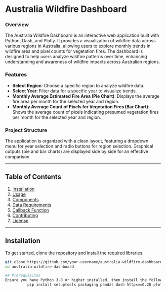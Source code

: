 # Australia Wildfire Dashboard

### Overview

The Australia Wildfire Dashboard is an interactive web application built with Python, Dash, and Plotly. It provides a visualization of wildfire data across various regions in Australia, allowing users to explore monthly trends in wildfire area and pixel counts for vegetation fires. The dashboard is designed to help users analyze wildfire patterns over time, enhancing understanding and awareness of wildfire impacts across Australian regions.

### Features

- **Select Region**: Choose a specific region to analyze wildfire data.
- **Select Year**: Filter data for a specific year to visualize trends.
- **Monthly Average Estimated Fire Area (Pie Chart)**: Displays the average fire area per month for the selected year and region.
- **Monthly Average Count of Pixels for Vegetation Fires (Bar Chart)**: Shows the average count of pixels indicating presumed vegetation fires per month for the selected year and region.

### Project Structure

The application is organized with a clean layout, featuring a dropdown menu for year selection and radio buttons for region selection. Graphical outputs (pie and bar charts) are displayed side by side for an effective comparison.

---

## Table of Contents

1. [Installation](#installation)
2. [Usage](#usage)
3. [Components](#components)
4. [Data Requirements](#data-requirements)
5. [Callback Function](#callback-function)
6. [Contributing](#contributing)
7. [License](#license)

---

## Installation

To get started, clone the repository and install the required libraries.

```bash
git clone https://github.com/your-username/australia-wildfire-dashboard.git
cd australia-wildfire-dashboard

## Prerequisites
Ensure you have Python 3.8 or higher installed, then install the following libraries:
          pip install setuptools packaging pandas dash httpx==0.20 plotly


